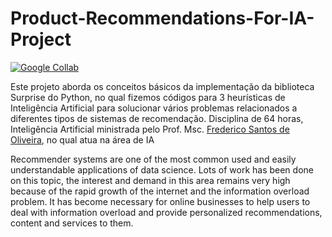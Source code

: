 # Product-Recommendations-For-IA-Project

[![Google Collab](https://colab.research.google.com/assets/colab-badge.svg)](https://colab.research.google.com/github/Sir20PiR/Product-Recommendation-For-IA-Project/blob/main/Sistema_de_Recomenda%C3%A7%C3%A3o.ipynb)

Este projeto aborda os conceitos básicos da implementação da biblioteca Surprise do Python, no qual fizemos códigos para 3 heurísticas de Inteligência Artificial para solucionar vários problemas relacionados a diferentes tipos de sistemas de recomendação. Disciplina de 64 horas, Inteligência Artificial ministrada pelo Prof. Msc. [Frederico Santos de Oliveira](https://github.com/freds0), no qual atua na área de IA

Recommender systems are one of the most common used and easily understandable applications of data science. Lots of work has been done on this topic, the interest and demand in this area remains very high because of the rapid growth of the internet and the information overload problem. It has become necessary for online businesses to help users to deal with information overload and provide personalized recommendations, content and services to them.
